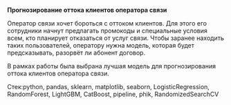 **Прогнозирование оттока клиентов оператора связи**

Оператор связи хочет бороться с оттоком клиентов. Для этого его сотрудники начнут предлагать промокоды и специальные условия всем, кто планирует отказаться от услуг связи. Чтобы заранее находить таких пользователей, оператору нужна модель, которая будет предсказывать, разорвёт ли абонент договор.

В рамках работы была выбрана лучшая модель для прогнозирования оттока клиентов оператора связи.

Стек:python, pandas, sklearn, matplotlib, seaborn, LogisticRegression, RandomForest, LightGBM, CatBoost, pipeline, phik, RandomizedSearchCV
